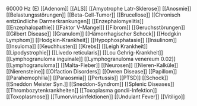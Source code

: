 60000 Hz (E)
[[Adenom]]
[[ALS]]
[[Amyotrophe Latr-Sklerose]]
[[Anosmie]]
[[Belastungsstörungen]]
[[Beta-Cell-Tumor]]
[[Brucellose]]
[[Chronisch entzündliche Darmerkrankungen]]
[[Enzephalomyelitis]]
[[Enzephalopathie]]
[[Faktor V-Mangel]]
[[Fibrom]]
[[Geruchsstörungen]]
[[Gilbert Disease]]
[[Granulom]]
[[Hämorrhagischer Schock]]
[[Hodgkin Lymphom]]
[[Hodgkin-Krankheit]]
[[Hypophosphatasie]]
[[Insulinom]]
[[Insuloma]]
[[Keuchhusten]]
[[Krebs]]
[[Leigh Krankheit]]
[[Lipodystrophie]]
[[Livedo reticularis]]
[[Lou Gehrig-Krankheit]]
[[Lymphogranuloma inguinale]]
[[Lymphogranuloma venereum 0.02]]
[[Lymphogranuloma]]
[[Malta-Fieber]]
[[Neurosen]]
[[Nieren-Kalküle]]
[[Nierensteine]]
[[Olfaction Disorders]]
[[Owren Disease]]
[[Papillom]]
[[Parahemophilia]]
[[Paraosmia]]
[[Pertussis]]
[[PTSD]]
[[Schock]]
[[Sneddon Meister Syn.]]
[[Sneddon-Syndrom]]
[[Splenic Diseases]]
[[Thrombozytenkrankheiten]]
[[Toxoplasma gondii-Infektion]]
[[Toxoplasmose]]
[[Tumorvirusinfektionen]]
[[Undulant Fever]]
[[Vitiligo]]